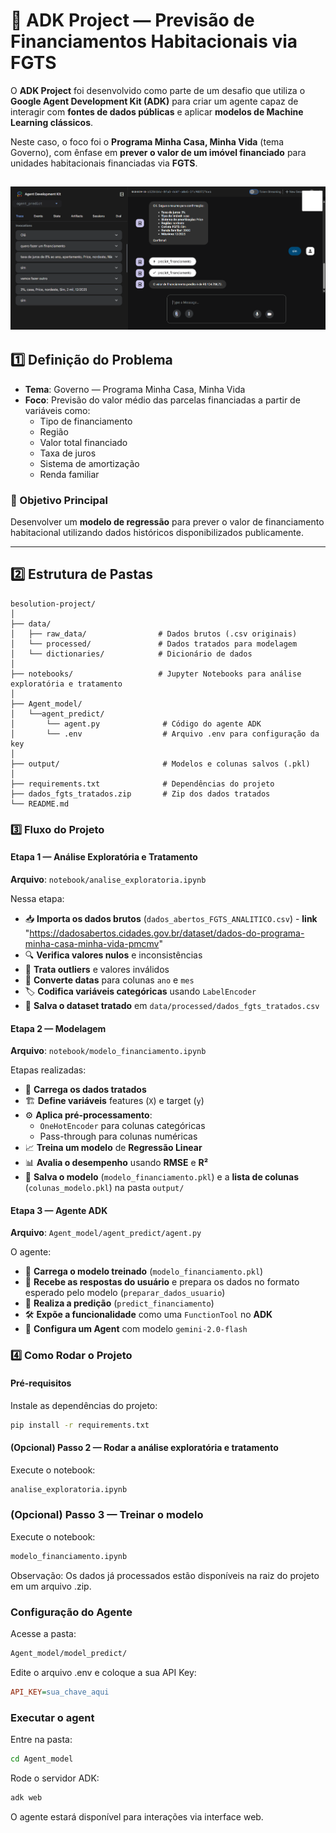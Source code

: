 # 📌 ADK Project — Previsão de Financiamentos Habitacionais via FGTS

O **ADK Project** foi desenvolvido como parte de um desafio que utiliza o **Google Agent Development Kit (ADK)** para criar um agente capaz de interagir com **fontes de dados públicas** e aplicar **modelos de Machine Learning clássicos**.

Neste caso, o foco foi o **Programa Minha Casa, Minha Vida** (tema Governo), com ênfase em **prever o valor de um imóvel financiado** para unidades habitacionais financiadas via **FGTS**.

![alt text](image.png)
---

## 1️⃣ Definição do Problema

- **Tema**: Governo — Programa Minha Casa, Minha Vida  
- **Foco**: Previsão do valor médio das parcelas financiadas a partir de variáveis como:
  - Tipo de financiamento
  - Região
  - Valor total financiado
  - Taxa de juros
  - Sistema de amortização
  - Renda familiar

### 🎯 Objetivo Principal
Desenvolver um **modelo de regressão** para prever o valor de financiamento habitacional utilizando dados históricos disponibilizados publicamente.

---

## 2️⃣ Estrutura de Pastas

```plaintext
besolution-project/
│
├── data/
│   ├── raw_data/                # Dados brutos (.csv originais)
│   └── processed/               # Dados tratados para modelagem
│   └── dictionaries/            # Dicionário de dados
│
├── notebooks/                   # Jupyter Notebooks para análise exploratória e tratamento
│
├── Agent_model/
│   └──agent_predict/
│       └── agent.py              # Código do agente ADK
│       └── .env                  # Arquivo .env para configuração da key
│
├── output/                       # Modelos e colunas salvos (.pkl)
│
├── requirements.txt              # Dependências do projeto
├── dados_fgts_tratados.zip       # Zip dos dados tratados
└── README.md
```

### 3️⃣ Fluxo do Projeto

#### **Etapa 1 — Análise Exploratória e Tratamento**  
**Arquivo**: `notebook/analise_exploratoria.ipynb`

Nessa etapa:

- 📥 **Importa os dados brutos** (`dados_abertos_FGTS_ANALITICO.csv`) - **link** "https://dadosabertos.cidades.gov.br/dataset/dados-do-programa-minha-casa-minha-vida-pmcmv"
- 🔍 **Verifica valores nulos** e inconsistências
- 🧹 **Trata outliers** e valores inválidos
- 📆 **Converte datas** para colunas `ano` e `mes`
- 🏷️ **Codifica variáveis categóricas** usando `LabelEncoder`
- 💾 **Salva o dataset tratado** em `data/processed/dados_fgts_tratados.csv`

#### **Etapa 2 — Modelagem**  
**Arquivo**: `notebook/modelo_financiamento.ipynb`

Etapas realizadas:

- 📂 **Carrega os dados tratados**
- 🏗️ **Define variáveis** features (`X`) e target (`y`)
- ⚙️ **Aplica pré-processamento**:
  - `OneHotEncoder` para colunas categóricas
  - Pass-through para colunas numéricas
- 📈 **Treina um modelo** de **Regressão Linear**
- 📊 **Avalia o desempenho** usando **RMSE** e **R²**
- 💾 **Salva o modelo** (`modelo_financiamento.pkl`) e a **lista de colunas** (`colunas_modelo.pkl`) na pasta `output/`

#### **Etapa 3 — Agente ADK**  
**Arquivo**: `Agent_model/agent_predict/agent.py`

O agente:

- 📂 **Carrega o modelo treinado** (`modelo_financiamento.pkl`)
- 📝 **Recebe as respostas do usuário** e prepara os dados no formato esperado pelo modelo (`preparar_dados_usuario`)
- 🔮 **Realiza a predição** (`predict_financiamento`)
- 🛠️ **Expõe a funcionalidade** como uma `FunctionTool` no **ADK**
- 🤖 **Configura um Agent** com modelo `gemini-2.0-flash`

### 4️⃣ Como Rodar o Projeto

#### **Pré-requisitos**
Instale as dependências do projeto:
```bash
pip install -r requirements.txt
```

#### **(Opcional) Passo 2 — Rodar a análise exploratória e tratamento**
Execute o notebook:
```bash
analise_exploratoria.ipynb
```

### **(Opcional) Passo 3 — Treinar o modelo**
Execute o notebook:
```bash
modelo_financiamento.ipynb
```
Observação: Os dados já processados estão disponíveis na raiz do projeto em um arquivo .zip.

### **Configuração do Agente**
Acesse a pasta:
```bash
Agent_model/model_predict/
```

Edite o arquivo .env e coloque a sua API Key:
```ini
API_KEY=sua_chave_aqui
```

### **Executar o agent**
Entre na pasta:
```bash
cd Agent_model
```

Rode o servidor ADK:
```bash
adk web
```

O agente estará disponível para interações via interface web.

